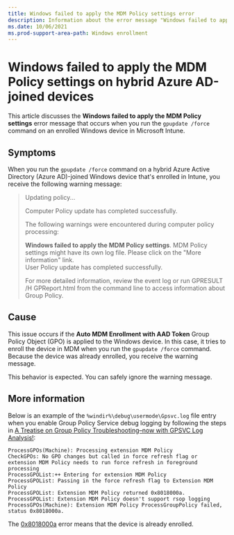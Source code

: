 ```yaml
---
title: Windows failed to apply the MDM Policy settings error
description: Information about the error message "Windows failed to apply the MDM Policy settings" when you force a Group Policy update on Intune-enrolled hybrid Azure AD-joined devices.
ms.date: 10/06/2021
ms.prod-support-area-path: Windows enrollment
---
```


# Windows failed to apply the MDM Policy settings on hybrid Azure AD-joined devices

This article discusses the **Windows failed to apply the MDM Policy settings** error message that occurs when you run the `gpupdate /force` command on an enrolled Windows device in Microsoft Intune.

## Symptoms

When you run the `gpupdate /force` command on a hybrid Azure Active Directory (Azure AD)-joined Windows device that's enrolled in Intune, you receive the following warning message:

> Updating policy...
>
> Computer Policy update has completed successfully.
>
> The following warnings were encountered during computer policy processing:
>
> **Windows failed to apply the MDM Policy settings**. MDM Policy settings might have its own log file. Please click on the "More information" link.  
> User Policy update has completed successfully.
>
> For more detailed information, review the event log or run GPRESULT /H GPReport.html from the command line to access information about Group Policy.

## Cause

This issue occurs if the **Auto MDM Enrollment with AAD Token** Group Policy Object (GPO) is applied to the Windows device. In this case, it tries to enroll the device in MDM when you run the `gpupdate /force` command. Because the device was already enrolled, you receive the warning message.

This behavior is expected. You can safely ignore the warning message.

## More information

Below is an example of the `%windir%\debug\usermode\Gpsvc.log` file entry when you enable Group Policy Service debug logging by following the steps in [A Treatise on Group Policy Troubleshooting–now with GPSVC Log Analysis!](/archive/blogs/askds/a-treatise-on-group-policy-troubleshootingnow-with-gpsvc-log-analysis):

```output
ProcessGPOs(Machine): Processing extension MDM Policy  
CheckGPOs: No GPO changes but called in force refresh flag or extension MDM Policy needs to run force refresh in foreground processing  
ProcessGPOList:++ Entering for extension MDM Policy  
ProcessGPOList: Passing in the force refresh flag to Extension MDM Policy  
ProcessGPOList: Extension MDM Policy returned 0x8018000a.  
ProcessGPOList: Extension MDM Policy doesn't support rsop logging  
ProcessGPOs(Machine): Extension MDM Policy ProcessGroupPolicy failed, status 0x8018000a.
```

The [0x8018000a](/windows/win32/mdmreg/mdm-registration-constants) error means that the device is already enrolled.
